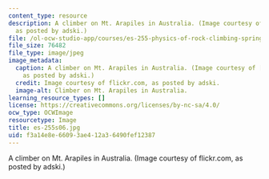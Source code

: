 ```yaml
---
content_type: resource
description: A climber on Mt. Arapiles in Australia. (Image courtesy of flickr.com,
  as posted by adski.)
file: /ol-ocw-studio-app/courses/es-255-physics-of-rock-climbing-spring-2006/f3a14e8e66093ae412a36490fef12387_es-255s06.jpg
file_size: 76482
file_type: image/jpeg
image_metadata:
  caption: A climber on Mt. Arapiles in Australia. (Image courtesy of [flickr.com](http://flickr.com/),
    as posted by adski.)
  credit: Image courtesy of flickr.com, as posted by adski.
  image-alt: Climber on Mt. Arapiles in Australia.
learning_resource_types: []
license: https://creativecommons.org/licenses/by-nc-sa/4.0/
ocw_type: OCWImage
resourcetype: Image
title: es-255s06.jpg
uid: f3a14e8e-6609-3ae4-12a3-6490fef12387
---
```

A climber on Mt. Arapiles in Australia. (Image courtesy of flickr.com, as posted by adski.)